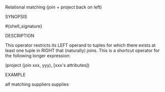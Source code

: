 
Relational matching (join + project back on left)

SYNOPSIS

  #{shell_signature}

DESCRIPTION

This operator restricts its LEFT operand to tuples for which there exists 
at least one tuple in RIGHT that (naturally) joins. This is a shortcut 
operator for the following longer expression:

  (project (join xxx, yyy), [xxx's attributes])

EXAMPLE

  alf matching suppliers supplies 

